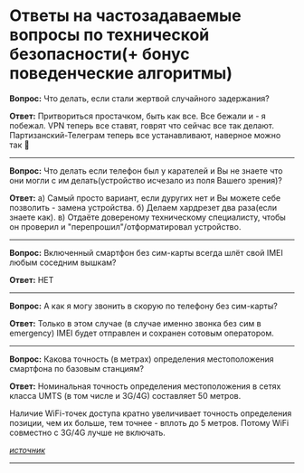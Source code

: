 # Ответы на частозадаваемые вопросы по технической безопасности(+ бонус поведенческие алгоритмы)

**Вопрос:** Что делать, если стали жертвой случайного задержания?

**Ответ:** Притвориться простачком, быть как все. Все бежали и - я побежал. VPN теперь все ставят, говрят что сейчас все так делают. Партизанский-Телеграм теперь все устанавливают, наверное можно так 🙂

--------

**Вопрос:** Что делать если телефон был у карателей и Вы не знаете что они могли с им делать(устройство исчезало из поля Вашего зрения)?

**Ответ:** а) Самый просто вариант, если дуругих нет и Вы можете себе позволить - замена устройства. б) Делаем хардрезет два раза(если знаете как). в) Отдаёте довереному техническому специалисту, чтобы он проверил и "перепрошил"/отформатировал устройство.

--------

**Вопрос:** Включенный смартфон без сим-карты всегда шлёт свой IMEI любым соседним вышкам?

**Ответ:** НЕТ

--------

**Вопрос:** А как я могу звонить в скорую по телефону без сим-карты?

**Ответ:** Только в этом случае (в случае именно звонка без сим в emergency) IMEI будет отправлен и сохранен сотовым оператором.

--------

**Вопрос:** Какова точность (в метрах) определения местоположения смартфона по базовым станциям?

**Ответ:** Номинальная точность определения местоположения в сетях класса UMTS (в том числе и 3G/4G) составляет 50 метров.

Наличие WiFi-точек доступа кратно увеличивает точность определения позиции, чем их больше, тем точнее - вплоть до 5 метров. Потому WiFi совместно с 3G/4G лучше не включать.

[*источник*](https://moluch.ru/archive/53/7157/)

--------

